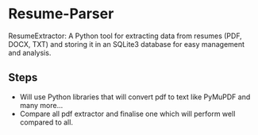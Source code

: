 # Resume-Parser
ResumeExtractor: A Python tool for extracting data from resumes (PDF, DOCX, TXT) and storing it in an SQLite3 database for easy management and analysis.

## Steps
- Will use Python libraries that will convert pdf to text like PyMuPDF and many more...
- Compare all pdf extractor and finalise one which will perform well compared to all.
